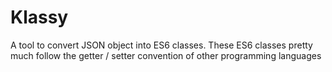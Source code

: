 # Klassy
A tool to convert JSON object into ES6 classes. These ES6 classes pretty much follow the getter / setter convention of other programming languages
